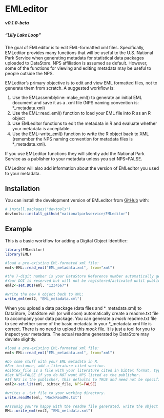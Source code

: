 
<!-- README.md is generated from README.Rmd. Please edit that file -->

# EMLeditor

##### v0.1.0-beta

##### “Lilly Lake Loop”

<!-- badges: start -->
<!-- badges: end -->

The goal of EMLeditor is to edit EML-formatted xml files. Specifically,
EMLeditor provides many functions that will be useful to the U.S.
National Park Service when generating metadata for statistical data
packages uploaded to DataStore. NPS affiliation is assumed as default.
However, some of the functions for viewing and editing metadata may be
useful to people outside the NPS.

EMLeditor’s primary objective is to edit and view EML formatted files,
not to generate them from scratch. A suggested workflow is:

1)  Use the EMLassemblyline::make_eml() to generate an initial EML
    document and save it as a .xml file (NPS naming convention is:
    \*\_metadata.xml)
2)  Use the EML::read_eml() function to load your EML file into R as an
    R object
3)  Use EMLeditor functions to edit the metadata in R and evaluate
    whether your metadata is acceptable.
4)  Use the EML::write_eml() function to write the R object back to XML
    (remember the NPS naming convention for metadata files is
    \*\_metadata.xml).

If you use EMLeditor functions they will silently add the National Park
Service as a publisher to your metadata unless you set NPS=FALSE.

EMLeditor will also add information about the version of EMLeditor you
used to your metadata.

## Installation

You can install the development version of EMLeditor from
[GitHub](https://github.com/) with:

``` r
# install.packages("devtools")
devtools::install_github("nationalparkservice/EMLeditor")
```

## Example

This is a basic workflow for adding a Digital Object Identifier:

``` r
library(EMLeditor)
library(EML)

#load a pre-existing EML-formated xml file:
eml<-EML::read_eml("EML_metadata.xml", from="xml")

#the 7-digit number is your DataStore Reference number automatically generated when you initiate a draft Reference.
#Your DOI is reserved but will not be registered/activated until publication.
eml2<-set.DOI(eml, "1234567")

#write the new R object back to XML:
write_eml(eml2, "EML_metadata.xml")
```

When you upload a data package (data files and \*\_metadata.xml) to
DataStore, DataStore will (or will soon) automatically create a
readme.txt file to accompany your data package. You can generate a
*mock* readme.txt file to see whether some of the basic metadata in your
\*\_metadata.xml file is correct. There is no need to upload this *mock*
file. It is just a tool for you to inspect your metadata. The actual
readme generated by DataStore may deviate slightly.

``` r
#load a pre-existing EML-formated xml file:
eml<-EML::read_eml("EML_metadata.xml", from="xml")

#Do some stuff with your EML metadata in R.
#For instance, add a literature cited section.
#bibtex_file is a file with your literature cited in bibtex format, typically with a .bib suffix.
#Set NPS=FALSE if you do NOT want NPS listed as the publisher. 
#If NPS is the publisher, this defaults to TRUE and need not be specified.
eml2<-set.lit(eml, bibtex_file, NPS=FALSE)

#writes a .txt file to your working directory.
write.readMe(eml, "MockReadMe.txt")

#Assumig you're happy with the readme file generated, write the object back to XML:
EML::write_eml(eml2, "EML_metadata.xml")
```
